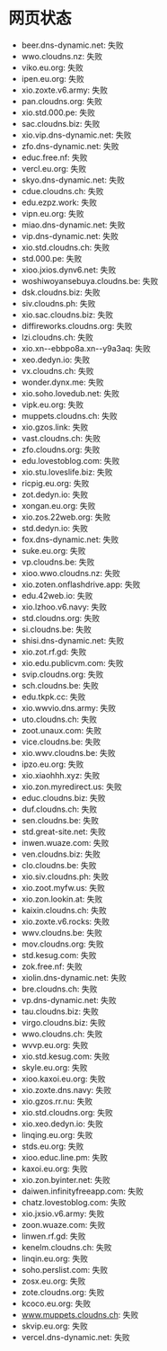 # 网页状态
- beer.dns-dynamic.net: 失败
- wwo.cloudns.nz: 失败
- viko.eu.org: 失败
- ipen.eu.org: 失败
- xio.zoxte.v6.army: 失败
- pan.cloudns.org: 失败
- xio.std.000.pe: 失败
- sac.cloudns.biz: 失败
- xio.vip.dns-dynamic.net: 失败
- zfo.dns-dynamic.net: 失败
- educ.free.nf: 失败
- vercl.eu.org: 失败
- skyo.dns-dynamic.net: 失败
- cdue.cloudns.ch: 失败
- edu.ezpz.work: 失败
- vipn.eu.org: 失败
- miao.dns-dynamic.net: 失败
- vip.dns-dynamic.net: 失败
- xio.std.cloudns.ch: 失败
- std.000.pe: 失败
- xioo.jxios.dynv6.net: 失败
- woshiwoyansebuya.cloudns.be: 失败
- dsk.cloudns.biz: 失败
- siv.cloudns.ph: 失败
- xio.sac.cloudns.biz: 失败
- diffireworks.cloudns.org: 失败
- lzi.cloudns.ch: 失败
- xio.xn--ebbpo8a.xn--y9a3aq: 失败
- xeo.dedyn.io: 失败
- vx.cloudns.ch: 失败
- wonder.dynx.me: 失败
- xio.soho.lovedub.net: 失败
- vipk.eu.org: 失败
- muppets.cloudns.ch: 失败
- xio.gzos.link: 失败
- vast.cloudns.ch: 失败
- zfo.cloudns.org: 失败
- edu.lovestoblog.com: 失败
- xio.stu.loveslife.biz: 失败
- ricpig.eu.org: 失败
- zot.dedyn.io: 失败
- xongan.eu.org: 失败
- xio.zos.22web.org: 失败
- std.dedyn.io: 失败
- fox.dns-dynamic.net: 失败
- suke.eu.org: 失败
- vp.cloudns.be: 失败
- xioo.wwo.cloudns.nz: 失败
- xio.zoten.onflashdrive.app: 失败
- edu.42web.io: 失败
- xio.lzhoo.v6.navy: 失败
- std.cloudns.org: 失败
- si.cloudns.be: 失败
- shisi.dns-dynamic.net: 失败
- xio.zot.rf.gd: 失败
- xio.edu.publicvm.com: 失败
- svip.cloudns.org: 失败
- sch.cloudns.be: 失败
- edu.tkpk.cc: 失败
- xio.wwvio.dns.army: 失败
- uto.cloudns.ch: 失败
- zoot.unaux.com: 失败
- vice.cloudns.be: 失败
- xio.wwv.cloudns.be: 失败
- ipzo.eu.org: 失败
- xio.xiaohhh.xyz: 失败
- xio.zon.myredirect.us: 失败
- educ.cloudns.biz: 失败
- duf.cloudns.ch: 失败
- sen.cloudns.be: 失败
- std.great-site.net: 失败
- inwen.wuaze.com: 失败
- ven.cloudns.biz: 失败
- clo.cloudns.be: 失败
- xio.siv.cloudns.ph: 失败
- xio.zoot.myfw.us: 失败
- xio.zon.lookin.at: 失败
- kaixin.cloudns.ch: 失败
- xio.zoxte.v6.rocks: 失败
- wwv.cloudns.be: 失败
- mov.cloudns.org: 失败
- std.kesug.com: 失败
- zok.free.nf: 失败
- xiolin.dns-dynamic.net: 失败
- bre.cloudns.ch: 失败
- vp.dns-dynamic.net: 失败
- tau.cloudns.biz: 失败
- virgo.cloudns.biz: 失败
- wwo.cloudns.ch: 失败
- wvvp.eu.org: 失败
- xio.std.kesug.com: 失败
- skyle.eu.org: 失败
- xioo.kaxoi.eu.org: 失败
- xio.zoxte.dns.navy: 失败
- xio.gzos.rr.nu: 失败
- xio.std.cloudns.org: 失败
- xio.xeo.dedyn.io: 失败
- linqing.eu.org: 失败
- stds.eu.org: 失败
- xioo.educ.line.pm: 失败
- kaxoi.eu.org: 失败
- xio.zon.byinter.net: 失败
- daiwen.infinityfreeapp.com: 失败
- chatz.lovestoblog.com: 失败
- xio.jxsio.v6.army: 失败
- zoon.wuaze.com: 失败
- linwen.rf.gd: 失败
- kenelm.cloudns.ch: 失败
- linqin.eu.org: 失败
- soho.perslist.com: 失败
- zosx.eu.org: 失败
- zote.cloudns.org: 失败
- kcoco.eu.org: 失败
- www.muppets.cloudns.ch: 失败
- skvip.eu.org: 失败
- vercel.dns-dynamic.net: 失败
